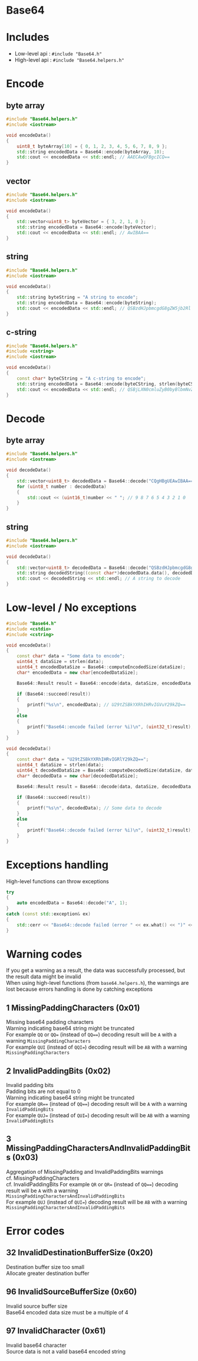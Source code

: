 Base64
======

# Includes

- Low-level api :  `#include "Base64.h"`
- High-level api : `#include "Base64.helpers.h"`

# Encode

## byte array

```cpp
#include "Base64.helpers.h"
#include <iostream>

void encodeData()
{
	uint8_t byteArray[10] = { 0, 1, 2, 3, 4, 5, 6, 7, 8, 9 };
	std::string encodedData = Base64::encode(byteArray, 10);
	std::cout << encodedData << std::endl; // AAECAwQFBgcICQ==
}
```

## vector<byte>

```cpp
#include "Base64.helpers.h"
#include <iostream>

void encodeData()
{
	std::vector<uint8_t> byteVector = { 3, 2, 1, 0 };
	std::string encodedData = Base64::encode(byteVector);
	std::cout << encodedData << std::endl; // AwIBAA==
}
```

## string

```cpp
#include "Base64.helpers.h"
#include <iostream>

void encodeData()
{
	std::string byteString = "A string to encode";
	std::string encodedData = Base64::encode(byteString);
	std::cout << encodedData << std::endl; // QSBzdHJpbmcgdG8gZW5jb2Rl
}
```

## c-string

```cpp
#include "Base64.helpers.h"
#include <cstring>
#include <iostream>

void encodeData()
{
	const char* byteCString = "A c-string to encode";
	std::string encodedData = Base64::encode(byteCString, strlen(byteCString));
	std::cout << encodedData << std::endl; // QSBjLXN0cmluZyB0byBlbmNvZGU=
}
```

# Decode

## byte array

```cpp
#include "Base64.helpers.h"
#include <iostream>

void decodeData()
{
	std::vector<uint8_t> decodedData = Base64::decode("CQgHBgUEAwIBAA==");
	for (uint8_t number : decodedData)
	{
		std::cout << (uint16_t)number << " "; // 9 8 7 6 5 4 3 2 1 0
	}
}
```

## string

```cpp
#include "Base64.helpers.h"
#include <iostream>

void decodeData()
{
	std::vector<uint8_t> decodedData = Base64::decode("QSBzdHJpbmcgdG8gZGVjb2Rl");
	std::string decodedString((const char*)decodedData.data(), decodedData.size());
	std::cout << decodedString << std::endl; // A string to decode
}
```
	
# Low-level / No exceptions

```cpp
#include "Base64.h"
#include <cstdio>
#include <cstring>

void encodeData()
{
    const char* data = "Some data to encode";
    uint64_t dataSize = strlen(data);
    uint64_t encodedDataSize = Base64::computeEncodedSize(dataSize);
    char* encodedData = new char[encodedDataSize];

    Base64::Result result = Base64::encode(data, dataSize, encodedData, encodedDataSize);

    if (Base64::succeed(result))
    {
        printf("%s\n", encodedData); // U29tZSBkYXRhIHRvIGVuY29kZQ==
    }
    else
    {
        printf("Base64::encode failed (error %i)\n", (uint32_t)result);
    }
}

void decodeData()
{
    const char* data = "U29tZSBkYXRhIHRvIGRlY29kZQ==";
    uint64_t dataSize = strlen(data);
    uint64_t decodedDataSize = Base64::computeDecodedSize(dataSize, data);
    char* decodedData = new char[decodedDataSize];

    Base64::Result result = Base64::decode(data, dataSize, decodedData, decodedDataSize);

    if (Base64::succeed(result))
    {
        printf("%s\n", decodedData); // Some data to decode
    }
    else
    {
        printf("Base64::decode failed (error %i)\n", (uint32_t)result);
    }
}
```

# Exceptions handling

High-level functions can throw exceptions

```cpp
try
{
	auto encodedData = Base64::decode("A", 1);
}
catch (const std::exception& ex)
{
    std::cerr << "Base64::decode failed (error " << ex.what() << ")" << std::endl; // Base64::decode failed (error base64_decode_96)
}
```

# Warning codes

If you get a warning as a result, the data was successfully processed, but the result data might be invalid  
When using high-level functions (from `base64.helpers.h`), the warnings are lost because errors handling is done by catching exceptions

## 1 MissingPaddingCharacters (0x01)

Missing base64 padding characters  
Warning indicating base64 string might be truncated  
For example `QQ` or `QQ=` (instead of `QQ==`) decoding result will be `A` with a warning `MissingPaddingCharacters`  
For example `QUI` (instead of `QQI=`) decoding result will be `AB` with a warning `MissingPaddingCharacters`

## 2 InvalidPaddingBits (0x02)

Invalid padding bits  
Padding bits are not equal to 0  
Warning indicating base64 string might be truncated  
For example `QR==` (instead of `QQ==`) decoding result will be `A` with a warning `InvalidPaddingBits`  
For example `QUJ=` (instead of `QUI=`) decoding result will be `AB` with a warning `InvalidPaddingBits`

## 3 MissingPaddingCharactersAndInvalidPaddingBits (0x03)

Aggregation of MissingPadding and InvalidPaddingBits warnings  
cf. MissingPaddingCharacters  
cf. InvalidPaddingBits
For example `QR` or `QR=` (instead of `QQ==`) decoding result will be `A` with a warning `MissingPaddingCharactersAndInvalidPaddingBits`  
For example `QUJ` (instead of `QUI=`) decoding result will be `AB` with a warning `MissingPaddingCharactersAndInvalidPaddingBits`

# Error codes

## 32 InvalidDestinationBufferSize (0x20)

Destination buffer size too small  
Allocate greater destination buffer

## 96 InvalidSourceBufferSize (0x60)

Invalid source buffer size  
Base64 encoded data size must be a multiple of 4

## 97 InvalidCharacter (0x61)

Invalid base64 character  
Source data is not a valid base64 encoded string
